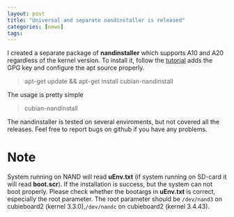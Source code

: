 ```yaml
---
layout: post
title: "Universal and separate nandinstaller is released"
categories: [news]
tags:
---
```

I created a separate package of **nandinstaller** which supports A10 and A20 regardless of the kernel version.
To install it, follow the [tutorial](http://cubian.org/2013/08/09/cubian-update-is-available/) adds the GPG key and configure the apt source properly.
> apt-get update && apt-get install cubian-nandinstall

The usage is pretty simple
> cubian-nandinstall

The nandinstaller is tested on several enviroments, but not covered all the releases.
Feel free to report bugs on github if you have any problems.

# Note
System running on NAND will read **uEnv.txt** (if system running on SD-card it will read **boot.scr**). If the installation is success, but the system can not boot properly. Please check whether the bootargs in **uEnv.txt** is correct, especially the root parameter. The root parameter should be `/dev/nand3` on cubieboard2 (kernel 3.3.0),`/dev/nandc` on cubieboard2 (kernel 3.4.43).
